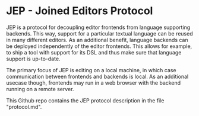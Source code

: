 # JEP - Joined Editors Protocol

JEP is a protocol for decoupling editor frontends from language supporting backends.
This way, support for a particular textual language can be reused in many different editors.
As an additional benefit, language backends can be deployed independently of the editor frontends.
This allows for example, to ship a tool with support for its DSL and thus make sure that language support is up-to-date.

The primary focus of JEP is editing on a local machine, in which case communication between frontends and backends is local.
As an additional usecase though, frontends may run in a web browser with the backend running on a remote server.

This Github repo contains the JEP protocol description in the file "protocol.md".


